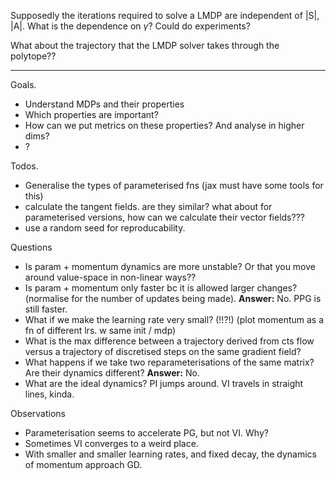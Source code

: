
Supposedly the iterations required to solve a LMDP are independent of |S|, |A|.
What is the dependence on $\gamma$?
Could do experiments?

What about the trajectory that the LMDP solver takes through the polytope??


***

Goals.

- Understand MDPs and their properties
- Which properties are important?
- How can we put metrics on these properties? And analyse in higher dims?
- ?

Todos.

- Generalise the types of parameterised fns (jax must have some tools for this)
- calculate the tangent fields. are they similar? what about for parameterised versions, how can we calculate their vector fields???
- use a random seed for reproducability.

Questions
- Is param + momentum dynamics are more unstable? Or that you move around value-space in non-linear ways??
- Is param + momentum only faster bc it is allowed larger changes? (normalise for the number of updates being made). __Answer:__ No. PPG is still faster.
- What if we make the learning rate very small? (!!?!) (plot momentum as a fn of different lrs. w same init / mdp)
- What is the max difference between a trajectory derived from cts flow versus a trajectory of discretised steps on the same gradient field?
- What happens if we take two reparameterisations of the same matrix? Are their dynamics different? __Answer:__ No.
- What are the ideal dynamics? PI jumps around. VI travels in straight lines, kinda.

Observations

- Parameterisation seems to accelerate PG, but not VI. Why?
- Sometimes VI converges to a weird place.
- With smaller and smaller learning rates, and fixed decay, the dynamics of momentum approach GD.
